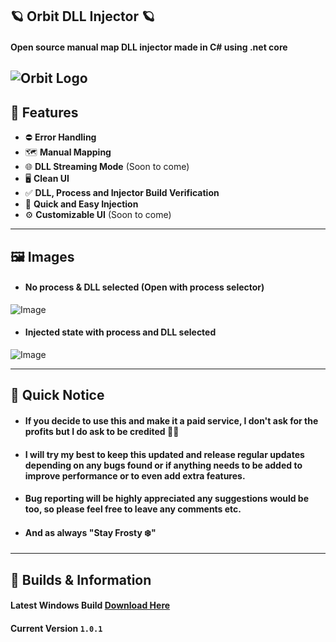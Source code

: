 ## 🪐 Orbit DLL Injector 🪐
#### Open source manual map DLL injector made in **C#** using .net core
![Orbit Logo](https://user-images.githubusercontent.com/73559155/178750897-27d2b8ed-e3a8-48e9-91e3-54a8cec0d708.png)
---------------------------
## 📃 Features
- ⛔ **Error Handling**
- 🗺️ **Manual Mapping**
- 🌐 **DLL Streaming Mode** (Soon to come)
- 🖥️ **Clean UI**
- ✅ **DLL, Process and Injector Build Verification**
- 💉 **Quick and Easy Injection**
- ⚙️ **Customizable UI** (Soon to come)
---------------------------
## 🖼️ Images
- #### No process & DLL selected (Open with process selector)
![Image](https://user-images.githubusercontent.com/73559155/178758172-7a550dfe-02cc-4542-ab66-0d8ce92ec6ae.png)
- #### Injected state with process and DLL selected
![Image](https://user-images.githubusercontent.com/73559155/178758434-a2e64b29-c98b-41d2-8bb7-874e62e0a623.png)


---------------------------
## 🚨 Quick Notice
- #### If you decide to use this and make it a paid service, I don't ask for the profits but I do ask to be credited 🤷‍♂️
- #### I will try my best to keep this updated and release regular updates depending on any bugs found or if anything needs to be added to improve performance or to even add extra features.
- #### Bug reporting will be highly appreciated any suggestions would be too, so please feel free to leave any comments etc.
- #### And as always "Stay Frosty ❄️"
---------------------------
## 📣 Builds & Information
#### Latest Windows Build [Download Here](https://github.com/Exodus-20-2/Orbit/releases/download/v1.0.1/Orbit.zip)
#### Current Version `1.0.1`
